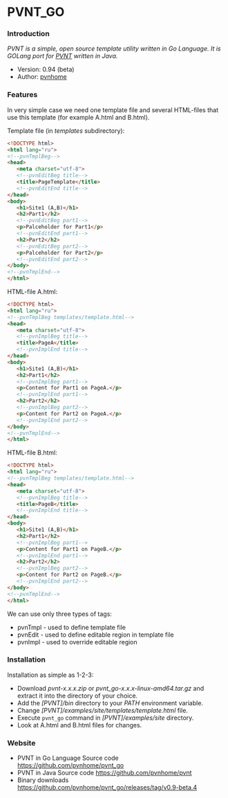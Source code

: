 PVNT_GO
=========

### Introduction

_PVNT is a simple, open source template utility written in Go Language. It is GOLang port for [PVNT](https://github.com/pvnhome/pvnt) written in Java._

* Version: 0.94 (beta)
* Author: [pvnhome](mailto:pvnhome@yandex.ru)

### Features

In very simple case we need one template file and several HTML-files that use this template (for example A.html and B.html).

Template file (in _templates_ subdirectory):
```html
<!DOCTYPE html>
<html lang="ru">
<!--pvnTmplBeg-->
<head>
   <meta charset="utf-8">
   <!--pvnEditBeg title-->
   <title>PageTemplate</title>
   <!--pvnEditEnd title-->
</head>
<body>
   <h1>Site1 (A,B)</h1>
   <h2>Part1</h2>
   <!--pvnEditBeg part1-->
   <p>Palceholder for Part1</p>
   <!--pvnEditEnd part1-->
   <h2>Part2</h2>
   <!--pvnEditBeg part2-->
   <p>Palceholder for Part2</p>
   <!--pvnEditEnd part2-->
</body>
<!--pvnTmplEnd-->
</html>
```

HTML-file A.html:
```html
<!DOCTYPE html>
<html lang="ru">
<!--pvnTmplBeg templates/template.html-->
<head>
   <meta charset="utf-8">
   <!--pvnImplBeg title-->
   <title>PageA</title>
   <!--pvnImplEnd title-->
</head>
<body>
   <h1>Site1 (A,B)</h1>
   <h2>Part1</h2>
   <!--pvnImplBeg part1-->
   <p>Content for Part1 on PageA.</p>
   <!--pvnImplEnd part1-->
   <h2>Part2</h2>
   <!--pvnImplBeg part2-->
   <p>Content for Part2 on PageA.</p>
   <!--pvnImplEnd part2-->
</body>
<!--pvnTmplEnd-->
</html>
```
HTML-file B.html:
```html
<!DOCTYPE html>
<html lang="ru">
<!--pvnTmplBeg templates/template.html-->
<head>
   <meta charset="utf-8">
   <!--pvnImplBeg title-->
   <title>PageB</title>
   <!--pvnImplEnd title-->
</head>
<body>
   <h1>Site1 (A,B)</h1>
   <h2>Part1</h2>
   <!--pvnImplBeg part1-->
   <p>Content for Part1 on PageB.</p>
   <!--pvnImplEnd part1-->
   <h2>Part2</h2>
   <!--pvnImplBeg part2-->
   <p>Content for Part2 on PageB.</p>
   <!--pvnImplEnd part2-->
</body>
<!--pvnTmplEnd-->
</html>
```
We can use only three types of tags:
* pvnTmpl - used to define template file
* pvnEdit - used to define editable region in template file
* pvnImpl - used to override editable region

### Installation

Installation as simple as 1-2-3:
* Download _pvnt-x.x.x.zip_ or _pvnt_go-x.x.x-linux-amd64.tar.gz_ and extract it into the directory of your choice.
* Add the _[PVNT]/bin_ directory to your _PATH_ environment variable.
* Change _[PVNT]/examples/site/templates/template.html_ file.
* Execute `pvnt_go` command in _[PVNT]/examples/site_ directory.
* Look at A.html and B.html files for changes.

### Website
* PVNT in Go Language Source code
<https://github.com/pvnhome/pvnt_go>
* PVNT in Java Source code
<https://github.com/pvnhome/pvnt>
* Binary downloads 
<https://github.com/pvnhome/pvnt_go/releases/tag/v0.9-beta.4>
